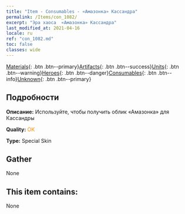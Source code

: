 ```yaml
---
title: "Item - Consumables - «Амазонка» Кассандра"
permalink: /Items/con_1082/
excerpt: "Эра хаоса  «Амазонка» Кассандра"
last_modified_at: 2021-04-16
locale: ru
ref: "con_1082.md"
toc: false
classes: wide
---
```

 [Materials](/ru/Items/){: .btn .btn--primary}[Artifacts](/ru/Items/Artifacts/){: .btn .btn--success}[Units](/ru/Items/Units/){: .btn .btn--warning}[Heroes](/ru/Items/Heroes/){: .btn .btn--danger}[Consumables](/ru/Items/Consumables/){: .btn .btn--info}[Unknown](/ru/Items/Unknown/){: .btn .btn--primary}

## Подробности
 **Описание:** Используйте, чтобы получить облик «Амазонка» для Кассандры

 **Quality:** <span style="color: #FF8C00">OK</span>

 **Type:** Special Skin

## Gather

  None

## This item contains:

  None

